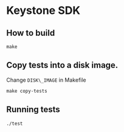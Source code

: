 # Keystone SDK

## How to build

```
make
```

## Copy tests into a disk image.

Change `DISK\_IMAGE` in Makefile
```
make copy-tests
```

## Running tests
```
./test
```
